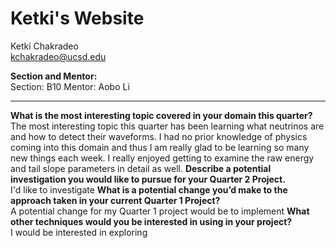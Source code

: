 # Ketki's Website
Ketki Chakradeo  
kchakradeo@ucsd.edu

**Section and Mentor:**  
Section: B10
Mentor: Aobo Li

---

**What is the most interesting topic covered in your domain this quarter?**  
The most interesting topic this quarter has been learning what neutrinos are and how to detect their waveforms. I had no prior knowledge of physics coming into this domain and thus I am really glad to be learning so many new things each week. I really enjoyed getting to examine the raw energy and tail slope parameters in detail as well.
**Describe a potential investigation you would like to pursue for your Quarter 2 Project.**  
I'd like to investigate 
**What is a potential change you’d make to the approach taken in your current Quarter 1 Project?**  
A potential change for my Quarter 1 project would be to implement 
**What other techniques would you be interested in using in your project?**  
I would be interested in exploring 
